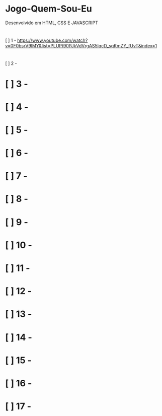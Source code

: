 # Jogo-Quem-Sou-Eu
Desenvolvido em HTML, CSS E JAVASCRIPT 
#
[ ] 1 - https://www.youtube.com/watch?v=0F0bsrV9lMY&list=PLUPt90PJkVdVrgAS5lqcD_sqKmZY_fUvT&index=1
#
[ ] 2 - 
# [ ] 3 - 
# [ ] 4 - 
# [ ] 5 - 
# [ ] 6 - 
# [ ] 7 - 
# [ ] 8 - 
# [ ] 9 - 
# [ ] 10 - 
# [ ] 11 - 
# [ ] 12 -
# [ ] 13 -
# [ ] 14 - 
# [ ] 15 - 
# [ ] 16 - 
# [ ] 17 - 
